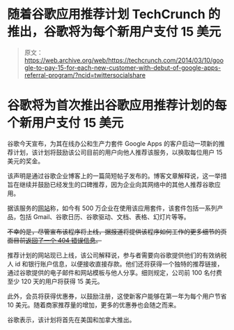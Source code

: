 # 随着谷歌应用推荐计划 TechCrunch 的推出，谷歌将为每个新用户支付 15 美元

> 原文：<https://web.archive.org/web/https://techcrunch.com/2014/03/10/google-to-pay-15-for-each-new-customer-with-debut-of-google-apps-referral-program/?ncid=twittersocialshare>

# 谷歌将为首次推出谷歌应用推荐计划的每个新用户支付 15 美元

谷歌今天宣布，为其在线办公和生产力套件 Google Apps 的客户启动一项新的推荐计划，该计划将鼓励该公司目前的用户向他人推荐该服务，以换取每位用户 15 美元的奖金。

该声明是通过谷歌企业博客上的一篇简短帖子发布的。博客文章解释说，这一举措旨在继续并鼓励已经发生的口碑推荐，因为企业向其网络中的其他人推荐谷歌应用。

据该服务的[网站](https://web.archive.org/web/20221209103519/http://www.google.com/enterprise/apps/business/)称，如今有 500 万企业在使用该应用套件，该套件包括一系列产品，包括 Gmail、谷歌日历、谷歌驱动、文档、表格、幻灯片等等。

~~不幸的是，尽管宣布该程序将上线，据报道将提供该程序如何工作的更多细节的页面目前[返回了一个 404 错误信息](https://web.archive.org/web/20221209103519/http://www.google.com/enterprise/apps/business/partners/referral/)。~~

推荐计划的网站现已上线，该公司解释说，参与者需要向谷歌提供他们的有效纳税人 id 和银行账户信息，以便接收直接存款。他们还将获得一个独特的推荐链接，通过谷歌提供的电子邮件和网站模板与他人分享。细则规定，公司前 100 名付费至少 120 天的用户将获得 15 美元。

此外，会员将获得优惠券，以鼓励注册，这使新客户能够在第一年为每个用户节省 10 美元。随着商家推荐量的增加，更多的优惠券也会随之而来。

谷歌表示，该计划将首先在美国和加拿大推出。
